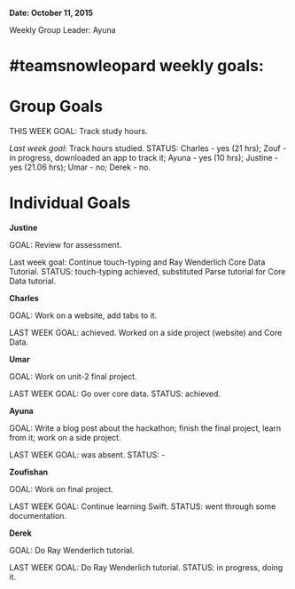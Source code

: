 **Date: October 11, 2015**

Weekly Group Leader: Ayuna

# #teamsnowleopard weekly goals:

# Group Goals
THIS WEEK GOAL: Track study hours. 

*Last week goal*: Track hours studied. STATUS: Charles - yes (21 hrs); Zouf - in progress, downloaded an app to track it; Ayuna - yes (10 hrs); Justine - yes (21.06 hrs); Umar - no; Derek - no. 

# Individual Goals
**Justine**

GOAL: Review for assessment.

Last week goal: Continue touch-typing and Ray Wenderlich Core Data Tutorial. STATUS: touch-typing achieved, substituted Parse tutorial for Core Data tutorial. 

**Charles**

GOAL: Work on a website, add tabs to it.

LAST WEEK GOAL: achieved. Worked on a side project (website) and Core Data.  

**Umar**

GOAL: Work on unit-2 final project.

LAST WEEK GOAL: Go over core data. STATUS: achieved.   

**Ayuna**

GOAL: Write a blog post about the hackathon; finish the final project, learn from it; work on a side project.

LAST WEEK GOAL: was absent. STATUS: -   

**Zoufishan**

GOAL: Work on final project.  

LAST WEEK GOAL: Continue learning Swift. STATUS: went through some documentation.   

**Derek**

GOAL: Do Ray Wenderlich tutorial.  

LAST WEEK GOAL: Do Ray Wenderlich tutorial. STATUS: in progress, doing it.   
